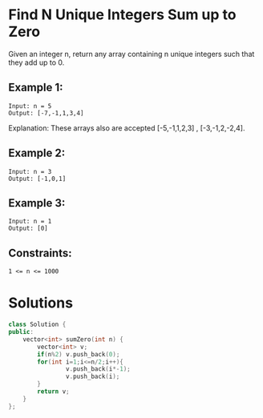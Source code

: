 # Find N Unique Integers Sum up to Zero

Given an integer n, return any array containing n unique integers such that they add up to 0.

 

## Example 1:

    Input: n = 5
    Output: [-7,-1,1,3,4]
Explanation: These arrays also are accepted [-5,-1,1,2,3] , [-3,-1,2,-2,4].
## Example 2:

    Input: n = 3
    Output: [-1,0,1]
## Example 3:

    Input: n = 1
    Output: [0]
 

## Constraints:

    1 <= n <= 1000

# Solutions

```cpp
class Solution {
public:
    vector<int> sumZero(int n) {
        vector<int> v;
        if(n%2) v.push_back(0);
        for(int i=1;i<=n/2;i++){ 
                v.push_back(i*-1);
                v.push_back(i);
        }
        return v;
    }
};
```